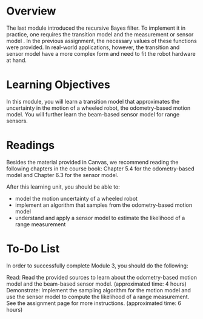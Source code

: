 # Overview
The last module introduced the recursive Bayes filter. To implement it in practice, one requires the transition model  and the measurement or sensor model . In the previous assignment, the necessary values of these functions were provided. In real-world applications, however, the transition and sensor model have a more complex form and need to fit the robot hardware at hand. 

# Learning Objectives

In this module, you will learn a transition model that approximates the uncertainty in the motion of a wheeled robot, the odometry-based motion model. You will further learn the beam-based sensor model for range sensors.

# Readings

Besides the material provided in Canvas, we recommend reading the following chapters in the course book: Chapter 5.4 for the odometry-based model and Chapter 6.3  for the sensor model.

After this learning unit, you should be able to:

* model the motion uncertainty of a wheeled robot
* implement an algorithm that samples from the odometry-based motion model
* understand and apply a sensor model to estimate the likelihood of a range measurement

# To-Do List
In order to successfully complete Module 3, you should do the following: 

Read: Read the provided sources to learn about the odometry-based motion model and the beam-based sensor model.  (approximated time: 4 hours)
Demonstrate: Implement the sampling algorithm for the motion model and use the sensor model to compute the likelihood of a range measurement. See the assignment page for more instructions. (approximated time: 6 hours)